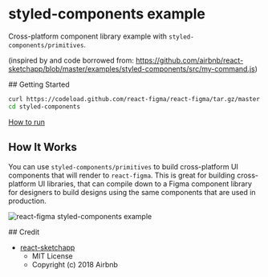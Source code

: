 # styled-components example

Cross-platform component library example with `styled-components/primitives`.

(inspired by and code borrowed from: https://github.com/airbnb/react-sketchapp/blob/master/examples/styled-components/src/my-command.js)

## Getting Started

```sh
curl https://codeload.github.com/react-figma/react-figma/tar.gz/master | tar -xz --strip=2 react-figma/examples/styled-components
cd styled-components
```

[How to run](../../contributing.md#running-examples)

## How It Works

You can use `styled-components/primitives` to build cross-platform UI components that will render to `react-figma`. This is great for building cross-platform UI libraries, that can compile down to a Figma component library for designers to build designs using the same components that are used in production.

![react-figma styled-components example](https://user-images.githubusercontent.com/6757532/78387041-87cc8480-75d6-11ea-8fd0-b202d2e221ee.png)

## Credit
  - [react-sketchapp](https://github.com/airbnb/react-sketchapp)
    - MIT License
    - Copyright (c) 2018 Airbnb
